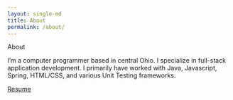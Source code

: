 ```yaml
---
layout: single-md
title: About
permalink: /about/
---
```



About

I’m a computer programmer based in central Ohio. I specialize in full-stack application development. I primarily have worked with Java, Javascript, Spring, HTML/CSS, and various Unit Testing frameworks.

[Resume](/assets/resume_1_pg.pdf)
